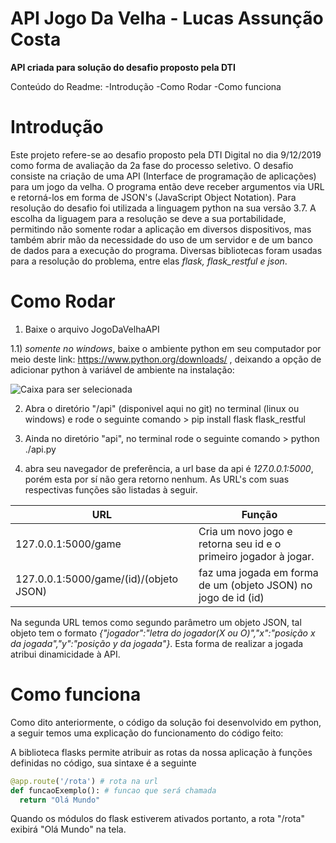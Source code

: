 # API Jogo Da Velha - Lucas Assunção Costa

**API criada para solução do desafio proposto pela DTI**

Conteúdo do Readme:
-Introdução
-Como Rodar
-Como funciona

# Introdução

  Este projeto refere-se ao desafio proposto pela DTI Digital no dia 9/12/2019 como forma de avaliação da 2a fase do processo seletivo. O desafio consiste na criação de uma API (Interface de programação de aplicações) para um jogo da velha. O programa então deve receber argumentos via URL e retorná-los em forma de JSON's (JavaScript Object Notation).
  Para resolução do desafio foi utilizada a linguagem python na sua versão 3.7. A escolha da liguagem para a resolução se deve a sua portabilidade, permitindo não somente rodar a aplicação em diversos dispositivos, mas também abrir mão da necessidade do uso de um servidor e de um banco de dados para a execução do programa. Diversas bibliotecas foram usadas para a resolução do problema, entre elas *flask, flask_restful e json*.
 
# Como Rodar

 1) Baixe o arquivo JogoDaVelhaAPI
 
 1.1) *somente no windows*, baixe o ambiente python em seu computador por meio deste link: https://www.python.org/downloads/ , deixando a opção de adicionar python à variável de ambiente na instalação:
      
   ![Caixa para ser selecionada](https://datatofish.com/wp-content/uploads/2019/03/000_pyinstaller.png)
       
 2) Abra o diretório "/api" (disponivel aqui no git) no terminal (linux ou windows) e rode o seguinte comando > pip install flask flask_restful
 
 3) Ainda no diretório "api", no terminal rode o seguinte comando > python ./api.py
 
 4) abra seu navegador de preferência, a url base da api é *127.0.0.1:5000*, porém esta por sí não gera retorno nenhum. As URL's com suas respectivas funções são listadas à seguir.
 
|     URL       |     Função    |
| ------------- | ------------- |
| 127.0.0.1:5000/game| Cria um novo jogo e retorna seu id e o primeiro jogador à jogar. |
| 127.0.0.1:5000/game/(id)/(objeto JSON) | faz uma jogada em forma de um (objeto JSON) no jogo de id (id) |

  Na segunda URL temos como segundo parâmetro um objeto JSON, tal objeto tem o formato *{"jogador":"letra do jogador(X ou O)","x":"posição x da jogada","y":"posição y da jogada"}*. Esta forma de realizar a jogada atribui dinamicidade à API.
  
# Como funciona

  Como dito anteriormente, o código da solução foi desenvolvido em python, a seguir temos uma explicação do funcionamento do código feito:

  A biblioteca flasks permite atribuir as rotas da nossa aplicação à funções definidas no código, sua sintaxe é a seguinte

``` python
@app.route('/rota') # rota na url
def funcaoExemplo(): # funcao que será chamada
  return "Olá Mundo"
```
  Quando os módulos do flask estiverem ativados portanto, a rota "/rota" exibirá "Olá Mundo" na tela.
